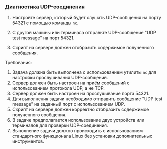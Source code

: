 
### Диагностика UDP-соединения

1. Настройте сервер, который будет слушать UDP-сообщения на порту 54321 с помощью команды `nc`.

2. С другой машины или терминала отправьте UDP-сообщение "UDP test message" на порт 54321.

3. Скрипт на сервере должен отобразить содержимое полученного сообщения.

Требования:
1. Задача должна быть выполнена с использованием утилиты `nc` для настройки прослушивания UDP-сообщений. 
2. Сервер должен быть настроен на приём сообщений с использованием протокола UDP, а не TCP. 
3. Сервер должен быть настроен на прослушивание порта 54321. 
4. Для выполнения задачи необходимо отправить сообщение "UDP test message" на заданный порт с использованием UDP. 
5. Скрипт на сервере должен корректно отобразить содержимое полученного сообщения. 
6. В задаче предполагается использование двух устройств или терминалов для проверки UDP-соединения. 
7. Выполнение задачи должно происходить с использованием стандартного функционала Linux без установки дополнительных инструментов.